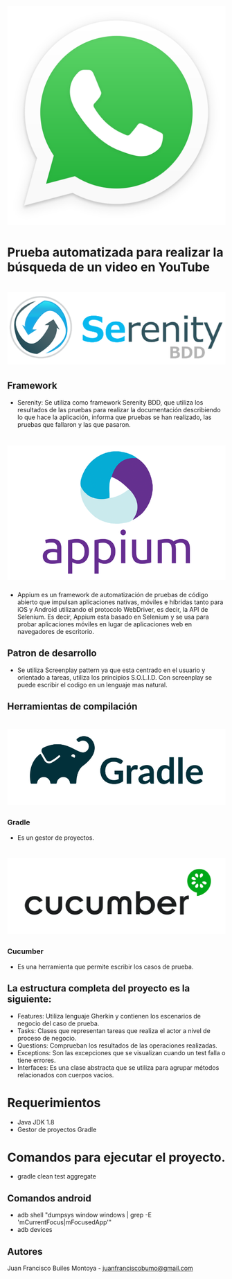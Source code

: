 # ![Serenity BDD](docs/whatsapp.png "Logo Title Text 1")


# Prueba automatizada para realizar la búsqueda de un video en YouTube

# ![Serenity BDD](docs/serenity.png "Logo Title Text 1")

## Framework

* Serenity: Se utiliza como framework Serenity BDD, que utiliza los resultados de las pruebas para realizar la documentación describiendo lo que hace la aplicación, informa que pruebas se han realizado, las pruebas que fallaron y las que pasaron. 

# ![Serenity BDD](docs/appium.png "Logo Title Text 1")

* Appium es un framework de automatización de pruebas de código abierto que impulsan aplicaciones nativas, móviles e híbridas tanto para iOS y Android utilizando el protocolo WebDriver, es decir, la API de Selenium. Es decir, Appium esta basado en Selenium y se usa para probar aplicaciones móviles en lugar de aplicaciones web en navegadores de escritorio.

## Patron de desarrollo

* Se utiliza Screenplay pattern ya que esta centrado en el usuario y orientado a tareas, utiliza los principios S.O.L.I.D. Con screenplay se puede escribir el codigo en un lenguaje mas natural.

## Herramientas de compilación 

# ![Serenity BDD](docs/gradle.png "Logo Title Text 1")

### Gradle

* Es un gestor de proyectos.

# ![Serenity BDD](docs/cucumber.png "Logo Title Text 1")

### Cucumber

* Es una herramienta que permite escribir los casos de prueba.

## La estructura completa del proyecto es la siguiente:

* Features: Utiliza lenguaje Gherkin y contienen los escenarios de negocio del caso de prueba. 
* Tasks: Clases que representan tareas que realiza el actor a nivel de proceso de negocio. 
* Questions: Comprueban los resultados de las operaciones realizadas. 
* Exceptions: Son las excepciones que se visualizan cuando un test falla o tiene errores. 
* Interfaces: Es una clase abstracta que se utiliza para agrupar métodos relacionados con cuerpos vacíos.


# Requerimientos

* Java JDK 1.8 
* Gestor de proyectos Gradle 

# Comandos para ejecutar el proyecto.

* gradle clean test aggregate

## Comandos android

* adb shell "dumpsys window windows | grep -E 'mCurrentFocus|mFocusedApp'"
* adb devices

## Autores

Juan Francisco Builes Montoya - juanfranciscobumo@gmail.com
